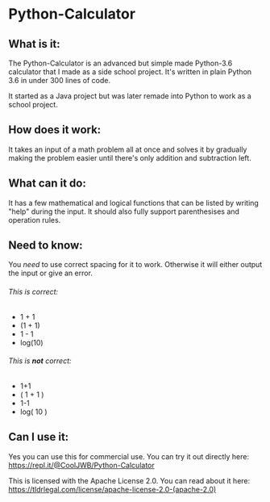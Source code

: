 # Python-Calculator
## What is it:
The Python-Calculator is an advanced but simple made Python-3.6 calculator that I made as a side school project.
It's written in plain Python 3.6 in under 300 lines of code.

It started as a Java project but was later remade into Python to work as a school project.

## How does it work:
It takes an input of a math problem all at once and solves it by gradually making the problem easier until there's only addition and subtraction left.

## What can it do:
It has a few mathematical and logical functions that can be listed by writing "help" during the input. It should also fully support parenthesises and operation rules.

## Need to know:
You *need* to use correct spacing for it to work. Otherwise it will either output the input or give an error.

###### This is correct:
- 1 + 1
- (1 + 1)
- 1 - 1
- log(10)

###### This is __not__ correct:
- 1+1
- ( 1 + 1 )
- 1-1
- log( 10 )

## Can I use it:
Yes you can use this for commercial use.
You can try it out directly here: https://repl.it/@CoolJWB/Python-Calculator

This is licensed with the Apache License 2.0.
You can read about it here: https://tldrlegal.com/license/apache-license-2.0-(apache-2.0)
